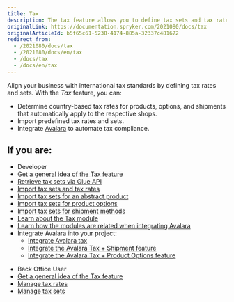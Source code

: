 ```yaml
---
title: Tax
description: The tax feature allows you to define tax sets and tax rates for your project
originalLink: https://documentation.spryker.com/2021080/docs/tax
originalArticleId: b5f65c61-5238-4174-885a-32337c481672
redirect_from:
  - /2021080/docs/tax
  - /2021080/docs/en/tax
  - /docs/tax
  - /docs/en/tax
---
```


Align your business with international tax standards by defining tax rates and sets. With the *Tax* feature, you can:

* Determine country-based tax rates for products, options, and shipments that automatically apply to the respective shops. 
* Import predefined tax rates and sets.
* Integrate [Avalara](https://www.avalara.com/us/en/index.html) to automate tax compliance.

## If you are:

<div class="mr-container">
    <div class="mr-list-container">
        <!-- col1 -->
        <div class="mr-col">
            <ul class="mr-list mr-list-green">
                <li class="mr-title">Developer</li>
                <li><a href="https://documentation.spryker.com/docs/tax-feature-overview" class="mr-link">Get a general idea of the Tax feature</a></li>
                <li><a href="https://documentation.spryker.com/docs/retrieving-tax-sets" class="mr-link">Retrieve tax sets via Glue API</a></li>
                <li><a href="https://documentation.spryker.com/docs/file-details-taxcsv" class="mr-link">Import tax sets and tax rates</a></li>
                <li><a href="https://documentation.spryker.com/docs/file-details-product-abstractcsv" class="mr-link">Import tax sets for an abstract product</a></li>
                <li><a href="https://documentation.spryker.com/docs/file-details-product-optioncsv" class="mr-link">Import tax sets for product options</a></li>
                <li><a href="https://documentation.spryker.com/docs/file-details-shipmentcsv" class="mr-link">Import tax sets for shipment methods</a></li>
                <li><a href="https://documentation.spryker.com/docs/reference-information-tax-module" class="mr-link">Learn about the Tax module</a></li>
                 <li><a href="https://documentation.spryker.com/docs/reference-information-avalara-integration-module-relations" class="mr-link">Learn how the modules are related when integrating Avalara</a></li>
                 <li>Integrate Avalara into your project:
                    <ul>
<li><a href="https://documentation.spryker.com/docs/avalara-tax-integration" class="mr-link">Integrate Avalara tax</a></li>
                    <li><a href="https://documentation.spryker.com/docs/avalara-tax-shipment-feature-integration" class="mr-link">Integrate the Avalara Tax + Shipment feature</a></li>
                    <li><a href="https://documentation.spryker.com/docs/avalara-tax-product-options-feature-integration" class="mr-link">Integrate the Avalara Tax + Product Options feature</a></li> </ul>
            </li> 
            </ul>
        </div>
        <!-- col2 -->
        <div class="mr-col">
            <ul class="mr-list mr-list-blue">
                <li class="mr-title"> Back Office User</li>
                <li><a href="https://documentation.spryker.com/docs/tax-feature-overview" class="mr-link">Get a general idea of the Tax feature</a></li>
                <li><a href="https://documentation.spryker.com/docs/managing-tax-rates" class="mr-link">Manage tax rates</a></li>          
                <li><a href="https://documentation.spryker.com/docs/managing-tax-sets" class="mr-link">Manage tax sets</a></li>    
            </ul>
        </div>
    </div>
</div>
